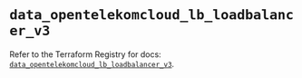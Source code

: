 # `data_opentelekomcloud_lb_loadbalancer_v3`

Refer to the Terraform Registry for docs: [`data_opentelekomcloud_lb_loadbalancer_v3`](https://registry.terraform.io/providers/opentelekomcloud/opentelekomcloud/1.36.16/docs/data-sources/lb_loadbalancer_v3).
